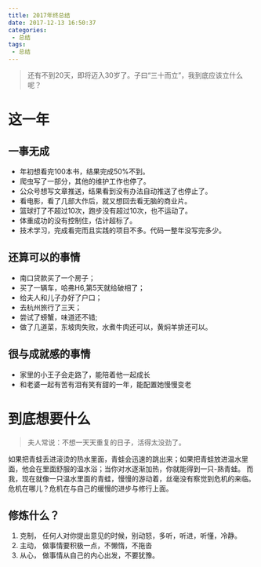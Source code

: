 ```yaml
---
title: 2017年终总结
date: 2017-12-13 16:50:37
categories:
 - 总结
tags:
 - 总结
---
```

> 还有不到20天，即将迈入30岁了。子曰“三十而立”，我到底应该立什么呢？

# 这一年

## 一事无成

  * 年初想看完100本书，结果完成50%不到。
  * 爬虫写了一部分，其他的维护工作也停了。
  * 公众号想写文章推送，结果看到没有办法自动推送了也停止了。
  * 看电影，看了几部大作后，就又想回去看无脑的商业片。
  * 篮球打了不超过10次，跑步没有超过10次，也不运动了。
  * 体重成功的没有控制住，估计超标了。
  * 技术学习，完成看完而且实践的项目不多。代码一整年没写完多少。

## 还算可以的事情
 * 南口贷款买了一个房子；
 * 买了一辆车，哈弗H6,第5天就给破相了；
 * 给夫人和儿子办好了户口；
 * 去杭州旅行了三天；
 * 尝试了螃蟹，味道还不错;
 * 做了几道菜，东坡肉失败，水煮牛肉还可以，黄焖羊排还可以。

## 很与成就感的事情
 * 家里的小王子会走路了，能陪着他一起成长
 * 和老婆一起有苦有泪有笑有甜的一年，能配置她慢慢变老

# 到底想要什么

>夫人常说：不想一天天重复的日子，活得太没劲了。

  如果把青蛙丢进滚烫的热水里面，青蛙会迅速的跳出来；如果把青蛙放进温水里面，他会在里面舒服的温水浴；当你对水逐渐加热，你就能得到一只-熟青蛙。
  而我，现在就像一只温水里面的青蛙，慢慢的游动着，丝毫没有察觉到危机的来临。
  危机在哪儿？危机在与自己的缓慢的进步与修行上面。
## 修炼什么？
  1. 克制， 任何人对你提出意见的时候，别动怒，多听，听进，听懂，冷静。
  2. 主动， 做事情要积极一点，不懒惰，不拖沓
  3. 从心， 做事情从自己的内心出发，不要犹豫。
